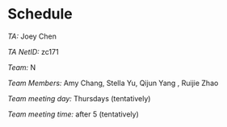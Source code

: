 # Schedule

*TA:* Joey Chen 

*TA NetID:* zc171

*Team:* N

*Team Members:* Amy Chang, Stella Yu, Qijun Yang , Ruijie Zhao

*Team meeting day:* Thursdays (tentatively)

*Team meeting time:* after 5 (tentatively)
